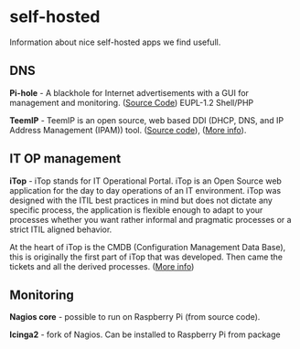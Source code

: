 # self-hosted
Information about nice self-hosted apps we find usefull.

## DNS
**Pi-hole** - A blackhole for Internet advertisements with a GUI for management and monitoring. ([Source Code](https://github.com/pi-hole/pi-hole)) EUPL-1.2 Shell/PHP

**TeemIP** - TeemIP is an open source, web based DDI (DHCP, DNS,  and IP Address Management (IPAM)) tool. ([Source code](https://github.com/TeemIp)), ([More info](https://github.com/TeemIp)).

## IT OP management
**iTop** - iTop stands for IT Operational Portal. iTop is an Open Source web application for the day to day operations of an IT environment. iTop was designed with the ITIL best practices in mind but does not dictate any specific process, the application is flexible enough to adapt to your processes whether you want rather informal and pragmatic processes or a strict ITIL aligned behavior.

At the heart of iTop is the CMDB (Configuration Management Data Base), this is originally the first part of iTop that was developed. Then came the tickets and all the derived processes.
([More info](https://www.combodo.com/itop-193))

## Monitoring
**Nagios core** - possible to run on Raspberry Pi (from source code).

**Icinga2** - fork of Nagios. Can be installed to Raspberry Pi from package

